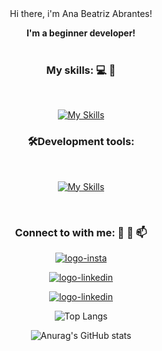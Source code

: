 <div align="center" fontsize = "">
Hi there, i'm Ana Beatriz Abrantes!

<b>I'm a beginner developer!</b> 
 <br>
  <br>
### My skills: :computer: :rocket:
<br>

[![My Skills](https://skillicons.dev/icons?i=html,css,js)](https://skillicons.dev)
 <br>
 
### 🛠️</a>Development tools:
<br>

[![My Skills](https://skillicons.dev/icons?i=vscode,figma,git,github)](https://skillicons.dev)


<br>

### Connect to with me:  :calling: :email: :mailbox:


<a href="insta link"><img src="https://img.shields.io/badge/Instagram-E4405F?style=for-the-badge&logo=instagram&logoColor=white" alt=" logo-insta"/></a>

<a href="lindin linlk"><img src="https://img.shields.io/badge/LinkedIn-0077B5?style=for-the-badge&logo=linkedin&logoColor=white" alt=" logo-linkedin"/></a>

<a href="whatzap me"><img src="https://img.shields.io/badge/WhatsApp-25D366?style=for-the-badge&logo=whatsapp&logoColor=white" alt=" logo-linkedin"/></a>

![Top Langs](https://github-readme-stats.vercel.app/api/top-langs/?username=AnaBeatrizAbrantes)

![Anurag's GitHub stats](https://github-readme-stats.vercel.app/api?username=AnaBeatrizAbrantes)

